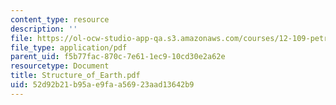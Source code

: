 ```yaml
---
content_type: resource
description: ''
file: https://ol-ocw-studio-app-qa.s3.amazonaws.com/courses/12-109-petrology-fall-2005/52d92b21b95ae9faa56923aad13642b9_Structure_of_Earth.pdf
file_type: application/pdf
parent_uid: f5b77fac-870c-7e61-1ec9-10cd30e2a62e
resourcetype: Document
title: Structure_of_Earth.pdf
uid: 52d92b21-b95a-e9fa-a569-23aad13642b9
---
```

